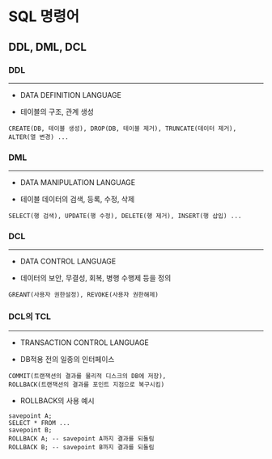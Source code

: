 # SQL 명령어

## DDL, DML, DCL

### DDL
---
* DATA DEFINITION LANGUAGE

* 테이블의 구조, 관계 생성
```
CREATE(DB, 테이블 생성), DROP(DB, 테이블 제거), TRUNCATE(데이터 제거), ALTER(열 변경) ...
```

### DML
---
* DATA MANIPULATION LANGUAGE

* 테이블 데이터의 검색, 등록, 수정, 삭제
```
SELECT(행 검색), UPDATE(행 수정), DELETE(행 제거), INSERT(행 삽입) ...
```

### DCL
---
* DATA CONTROL LANGUAGE

* 데이터의 보안, 무결성, 회복, 병행 수행제 등을 정의
```
GREANT(사용자 권한설정), REVOKE(사용자 권한해제)
```
### DCL의 TCL
---
* TRANSACTION CONTROL LANGUAGE

* DB적용 전의 일종의 인터페이스
```
COMMIT(트랜잭션의 결과를 물리적 디스크의 DB에 저장),
ROLLBACK(트랜잭션의 결과를 포인트 지점으로 복구시킴)
```

* ROLLBACK의 사용 예시
```
savepoint A;
SELECT * FROM ...
savepoint B;
ROLLBACK A; -- savepoint A까지 결과를 되돌림
ROLLBACK B; -- savepoint B까지 결과를 되돌림